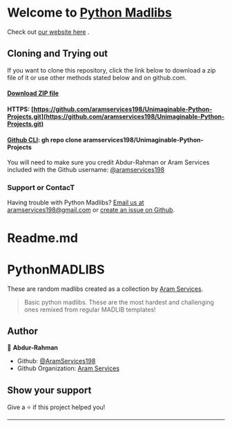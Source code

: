 # Welcome to [Python Madlibs](https://github.com/aramservices198/Unimaginable-Python-Projects)

Check out [our website here](https://aramservices198.github.io)
.

## Cloning and Trying out
If you want to clone this repository, click the link below to download a zip file of it or use other methods stated below and on github.com.

#### [Download ZIP file](https://github.com/aramservices198/Unimaginable-Python-Projects/archive/main.zip)
#### HTTPS: [https://github.com/aramservices198/Unimaginable-Python-Projects.git](https://github.com/aramservices198/Unimaginable-Python-Projects.git)
#### [Github CLI](https://cli.github.com/): gh repo clone aramservices198/Unimaginable-Python-Projects

You will need to make sure you credit Abdur-Rahman or Aram Services included with the Github username:
[@aramservices198](https://github.com/aramservices198)
### Support or ContacT
Having trouble with Python Madlibs? [Email us at aramservices198@gmail.com](mailto:aramservices198@gmail.com) or [create an issue on Github](https://github.com/aramservices198/pythonmadlibs/issues/new).


# Readme.md

# PythonMADLIBS
These are random madlibs created as a collection by [Aram Services](https://github.com/Aram-Services/PythonMADLIBS).



> Basic python madlibs. These are the most hardest and challenging ones remixed from regular MADLIB templates!

## Author

👤 **Abdur-Rahman**

* Github: [@AramServices198](https://github.com/aramservices198)
* Github Organization: [Aram Services](https://github.com/Aram-Services)
## Show your support

Give a ⭐️ if this project helped you!

***
